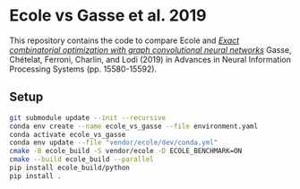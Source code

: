# Ecole vs Gasse et al. 2019

This repository contains the code to compare Ecole and
*[Exact combinatorial optimization with graph convolutional neural networks](http://papers.nips.cc/paper/9690-exact-combinatorial-optimization-with-graph-convolutional-neural-networks)*
Gasse, Chételat, Ferroni, Charlin, and Lodi (2019) in Advances in Neural Information Processing Systems (pp. 15580-15592).

## Setup
```bash
git submodule update --init --recursive
conda env create --name ecole_vs_gasse --file environment.yaml
conda activate ecole_vs_gasse
conda env update --file "vendor/ecole/dev/conda.yml"
cmake -B ecole_build -S vendor/ecole -D ECOLE_BENCHMARK=ON
cmake --build ecole_build --parallel
pip install ecole_build/python
pip install .
```
